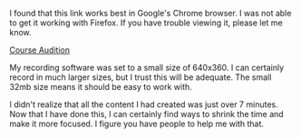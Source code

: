 I found that this link works best in Google's Chrome browser. I was not able to get it working with Firefox. If you have trouble viewing it, please let me know.

[Course Audition](https://drive.google.com/file/d/1jMxNMbR2x-XgzEr2KJCYLx3CcxJRAKlP/view?usp=sharing)

My recording software was set to a small size of 640x360. I can certainly record in much larger sizes, but I trust this will be adequate. The small 32mb size means it should be easy to work with.

I didn't realize that all the content I had created was just over 7 minutes. Now that I have done this, I can certainly find ways to shrink the time and make it more focused. I figure you have people to help me with that.